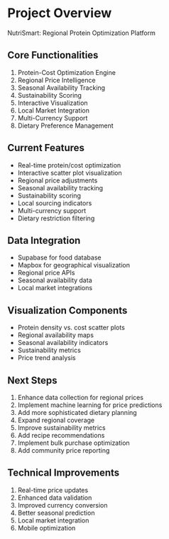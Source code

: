 # Project Overview
NutriSmart: Regional Protein Optimization Platform

## Core Functionalities
1. Protein-Cost Optimization Engine
2. Regional Price Intelligence
3. Seasonal Availability Tracking
4. Sustainability Scoring
5. Interactive Visualization
6. Local Market Integration
7. Multi-Currency Support
8. Dietary Preference Management

## Current Features
- Real-time protein/cost optimization
- Interactive scatter plot visualization
- Regional price adjustments
- Seasonal availability tracking
- Sustainability scoring
- Local sourcing indicators
- Multi-currency support
- Dietary restriction filtering

## Data Integration
- Supabase for food database
- Mapbox for geographical visualization
- Regional price APIs
- Seasonal availability data
- Local market integrations

## Visualization Components
- Protein density vs. cost scatter plots
- Regional availability maps
- Seasonal availability indicators
- Sustainability metrics
- Price trend analysis

## Next Steps
1. Enhance data collection for regional prices
2. Implement machine learning for price predictions
3. Add more sophisticated dietary planning
4. Expand regional coverage
5. Improve sustainability metrics
6. Add recipe recommendations
7. Implement bulk purchase optimization
8. Add community price reporting

## Technical Improvements
1. Real-time price updates
2. Enhanced data validation
3. Improved currency conversion
4. Better seasonal prediction
5. Local market integration
6. Mobile optimization
